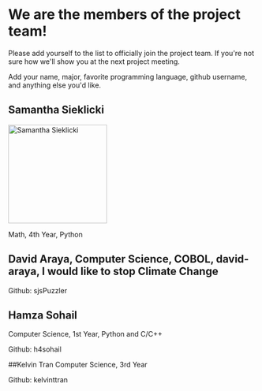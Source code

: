 # We are the members of the project team!

Please add yourself to the list to officially join the project team.
If you're not sure how we'll show you at the next project meeting.

Add your name, major, favorite programming language, github username, and anything else you'd like.

## Samantha Sieklicki
<p align="left">
  <img src="images/SamanthaSieklicki.jpg" width="200" title="Samantha Sieklicki">
</p>
Math, 4th Year, Python

## David Araya, Computer Science, COBOL, david-araya, I would like to stop Climate Change

Github: sjsPuzzler

## Hamza Sohail
Computer Science, 1st Year, Python and C/C++

Github: h4sohail

##Kelvin Tran
Computer Science, 3rd Year

Github: kelvinttran
